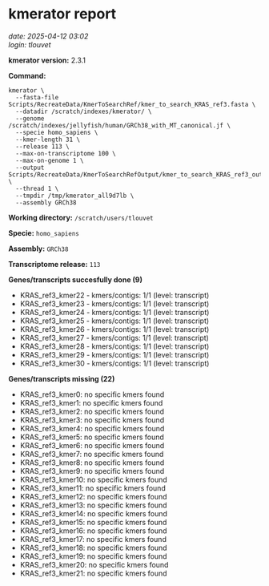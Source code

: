 # kmerator report
*date: 2025-04-12 03:02*  
*login: tlouvet*

**kmerator version:** 2.3.1

**Command:**

```
kmerator \
  --fasta-file Scripts/RecreateData/KmerToSearchRef/kmer_to_search_KRAS_ref3.fasta \
  --datadir /scratch/indexes/kmerator/ \
  --genome /scratch/indexes/jellyfish/human/GRCh38_with_MT_canonical.jf \
  --specie homo_sapiens \
  --kmer-length 31 \
  --release 113 \
  --max-on-transcriptome 100 \
  --max-on-genome 1 \
  --output Scripts/RecreateData/KmerToSearchRefOutput/kmer_to_search_KRAS_ref3_output \
  --thread 1 \
  --tmpdir /tmp/kmerator_all9d7lb \
  --assembly GRCh38
```

**Working directory:** `/scratch/users/tlouvet`

**Specie:** `homo_sapiens`

**Assembly:** `GRCh38`

**Transcriptome release:** `113`

**Genes/transcripts succesfully done (9)**

- KRAS_ref3_kmer22 - kmers/contigs: 1/1 (level: transcript)
- KRAS_ref3_kmer23 - kmers/contigs: 1/1 (level: transcript)
- KRAS_ref3_kmer24 - kmers/contigs: 1/1 (level: transcript)
- KRAS_ref3_kmer25 - kmers/contigs: 1/1 (level: transcript)
- KRAS_ref3_kmer26 - kmers/contigs: 1/1 (level: transcript)
- KRAS_ref3_kmer27 - kmers/contigs: 1/1 (level: transcript)
- KRAS_ref3_kmer28 - kmers/contigs: 1/1 (level: transcript)
- KRAS_ref3_kmer29 - kmers/contigs: 1/1 (level: transcript)
- KRAS_ref3_kmer30 - kmers/contigs: 1/1 (level: transcript)


**Genes/transcripts missing (22)**

- KRAS_ref3_kmer0: no specific kmers found
- KRAS_ref3_kmer1: no specific kmers found
- KRAS_ref3_kmer2: no specific kmers found
- KRAS_ref3_kmer3: no specific kmers found
- KRAS_ref3_kmer4: no specific kmers found
- KRAS_ref3_kmer5: no specific kmers found
- KRAS_ref3_kmer6: no specific kmers found
- KRAS_ref3_kmer7: no specific kmers found
- KRAS_ref3_kmer8: no specific kmers found
- KRAS_ref3_kmer9: no specific kmers found
- KRAS_ref3_kmer10: no specific kmers found
- KRAS_ref3_kmer11: no specific kmers found
- KRAS_ref3_kmer12: no specific kmers found
- KRAS_ref3_kmer13: no specific kmers found
- KRAS_ref3_kmer14: no specific kmers found
- KRAS_ref3_kmer15: no specific kmers found
- KRAS_ref3_kmer16: no specific kmers found
- KRAS_ref3_kmer17: no specific kmers found
- KRAS_ref3_kmer18: no specific kmers found
- KRAS_ref3_kmer19: no specific kmers found
- KRAS_ref3_kmer20: no specific kmers found
- KRAS_ref3_kmer21: no specific kmers found
